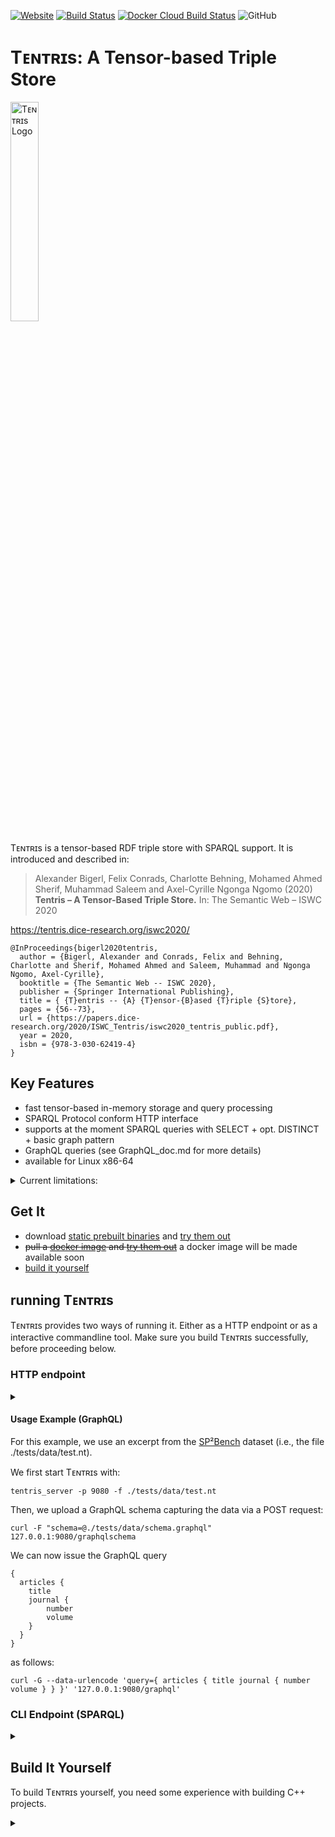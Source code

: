 [![Website](https://img.shields.io/website?up_message=tentris&url=https%3A%2F%2Ftentris.dice-research.org%2F)](https://tentris.dice-research.org/) [![Build Status](https://travis-ci.com/dice-group/tentris.svg)](https://travis-ci.com/dice-group/tentris) [![Docker Cloud Build Status](https://img.shields.io/docker/cloud/build/dicegroup/tentris_server)](https://hub.docker.com/repository/docker/dicegroup/tentris_server) ![GitHub](https://img.shields.io/github/license/dice-group/tentris)  

# Tᴇɴᴛʀɪs: A Tensor-based Triple Store 

<p><img src = "https://tentris.dice-research.org/iswc2020/assets/img/Tentris_logo.svg" alt = "Tᴇɴᴛʀɪs Logo" width = "30%" align = "center"></p>

Tᴇɴᴛʀɪs is a tensor-based RDF triple store with SPARQL support. It is introduced and described in:
> Alexander Bigerl, Felix Conrads, Charlotte Behning, Mohamed Ahmed Sherif, Muhammad Saleem and Axel-Cyrille Ngonga Ngomo (2020) **Tentris – A Tensor-Based Triple Store.** In: The Semantic Web – ISWC 2020

https://tentris.dice-research.org/iswc2020/

```
@InProceedings{bigerl2020tentris,
  author = {Bigerl, Alexander and Conrads, Felix and Behning, Charlotte and Sherif, Mohamed Ahmed and Saleem, Muhammad and Ngonga Ngomo, Axel-Cyrille},
  booktitle = {The Semantic Web -- ISWC 2020},
  publisher = {Springer International Publishing},
  title = { {T}entris -- {A} {T}ensor-{B}ased {T}riple {S}tore},
  pages = {56--73},
  url = {https://papers.dice-research.org/2020/ISWC_Tentris/iswc2020_tentris_public.pdf},
  year = 2020,
  isbn = {978-3-030-62419-4}
}
```

</details>

## Key Features
* fast tensor-based in-memory storage and query processing
* SPARQL Protocol conform HTTP interface
* supports at the moment SPARQL queries with SELECT + opt. DISTINCT + basic graph pattern
* GraphQL queries (see GraphQL_doc.md for more details)
* available for Linux x86-64 

<details><summary>Current limitations: </summary>

* no persistance
* SPARQL support limited to SELECT + opt. DISTINCT + basic graph pattern
* data loading only possible at startup

</details>

## Get It
* download [static prebuilt binaries](https://github.com/dice-group/tentris/releases) and [try them out](#running-tentris)
* <s>pull a [docker image](https://hub.docker.com/repository/docker/dicegroup/tentris_server) and [try them out](#docker)</s> a docker image will be made available soon
* [build it yourself](#build-it-yourself)

## running Tᴇɴᴛʀɪs 
Tᴇɴᴛʀɪs provides two ways of running it. Either as a HTTP endpoint or as a interactive commandline tool. Make sure you build Tᴇɴᴛʀɪs successfully, before proceeding below.
### HTTP endpoint
<details><summary> </summary>


#### Start
To start Tᴇɴᴛʀɪs as a HTTP endpoint run
```
tentris_server -p 9080 -f my_nt_file.nt
```
to load the data from the provided `.nt` file and serve SPARQL endpoint at port 9080. 
For more options commandline options see ` tentris_server --help`. 

#### Query
The endpoint may now be queried locally at: `127.0.0.1:9080/sparql?query=*your query*`. 

*Notice*: the query string `*your query*` must be URL encoded. 
You can use any online URL encoder like <https://meyerweb.com/eric/tools/dencoder>.   

An additional endpoint is provided at `127.0.0.1:9080/stream` using chunk encoded HTTP response. This endpoint should be used for very large responses (>1mio results).

For GraphQL, we provide two additional endpoints:
  - 127.0.0.1:9080/graphqlschema, which accepts POST requests is used to define the GraphQL schema
  - 127.0.0.1:9080/graphql?query=*your query", which accepts GraphQL queries (GET requests).

#### Usage Example (SPARQL)

Consider the query below against a [SP²Bench](http://dbis.informatik.uni-freiburg.de/forschung/projekte/SP2B/) data set:
``` 
PREFIX rdf:   <http://www.w3.org/1999/02/22-rdf-syntax-ns#>
PREFIX bench: <http://localhost/vocabulary/bench/>

SELECT DISTINCT ?article
WHERE {
  ?article rdf:type bench:Article .
  ?article ?property ?value 
}
```

To run the query start Tᴇɴᴛʀɪs with: 
```
tentris_server -p 3030 -f sp2b.nt 
```

Now, visit the following IRI in a browser to send the query to your Tᴇɴᴛʀɪs endpoint:

<http://127.0.0.1:3030/sparql?query=PREFIX%20rdf%3A%20%20%20%3Chttp%3A%2F%2Fwww.w3.org%2F1999%2F02%2F22-rdf-syntax-ns%23%3E%0APREFIX%20bench%3A%20%3Chttp%3A%2F%2Flocalhost%2Fvocabulary%2Fbench%2F%3E%0A%0ASELECT%20DISTINCT%20%3Farticle%0AWHERE%20%7B%0A%20%20%3Farticle%20rdf%3Atype%20bench%3AArticle%20.%0A%20%20%3Farticle%20%3Fproperty%20%3Fvalue%20%0A%7D>
</details>

#### Usage Example (GraphQL)
For this example, we use an excerpt from the [SP²Bench](http://dbis.informatik.uni-freiburg.de/forschung/projekte/SP2B/) dataset (i.e., the file ./tests/data/test.nt).

We first start Tᴇɴᴛʀɪs with:

```
tentris_server -p 9080 -f ./tests/data/test.nt
```

Then, we upload a GraphQL schema capturing the data via a POST request:
```
curl -F "schema=@./tests/data/schema.graphql" 127.0.0.1:9080/graphqlschema
```

We can now issue the GraphQL query
```
{
  articles {
    title
    journal {
        number
        volume
    }
  }
}
```
as follows:
```
curl -G --data-urlencode 'query={ articles { title journal { number volume } } }' '127.0.0.1:9080/graphql'
```


### CLI Endpoint (SPARQL)

<details><summary> </summary>

For small experiments it is sometimes more convenient to use a commandline tool for querying an RDF graph. 
Therefore, Tᴇɴᴛʀɪs provides a commandline interface.  

To start Tᴇɴᴛʀɪs as a interactive commandline tool, run:
```
tentris_terminal -f my_nt_file.nt
```

After the RDF data from `my_nt_file.nt` is loaded, you type your query and hit ENTER. After the result was printed, you can enter your next query. 

For more commandline options see `tentris_terminal --help`.

</details>


[//]: # (## Docker)

[//]: # ()
[//]: # (Using the Tᴇɴᴛʀɪs docker image is really easy. Find necessary steps below.)

[//]: # ()
[//]: # (<details><summary> </summary>)

[//]: # ()
[//]: # (* A docker image is available on [docker hub]&#40;https://hub.docker.com/r/dicegroup/tentris_server&#41;. Get it with )

[//]: # (    ```shell script)

[//]: # (    docker pull dicegroup/tentris_server)

[//]: # (    ```)

[//]: # (* To show the available commandline options, run)

[//]: # (    ```shell script)

[//]: # (    docker run --rm dicegroup/tentris_server --help)

[//]: # (    ```)

[//]: # (* Tᴇɴᴛʀɪs uses by default the port 9080, so make sure you forward it, e.g. )

[//]: # (    ```shell script)

[//]: # (    docker run --publish=9080:9080 dicegroup/tentris_server)

[//]: # (    ```)

[//]: # (* To load data, mount its enclosing directory to the container and tell Tᴇɴᴛʀɪs, to load it:)

[//]: # (    ```shell script)

[//]: # (    docker run -v /localfolder:/datasets --publish=9080:9080 dicegroup/tentris_server -f /datasets/yourRDFfile.nt)

[//]: # (    ```)

[//]: # (* By default, Tᴇɴᴛʀɪs writes logs to the `/tentris` in the container. To make logs available outside the container, you can mount them as well:)

[//]: # (    ```shell script)

[//]: # (    docker run -v /local-log-dir:/tentris --publish=9080:9080 dicegroup/tentris_server)

[//]: # (    ```)

[//]: # (* The other command-line tools `tentris_terminal`, `ids2hypertrie` and `ids2hypertrie` are also available in the container. Run them like:)

[//]: # (    ```shell script)

[//]: # (    docker run -it  dicegroup/tentris_server tentris_terminal)

[//]: # (    ```)

[//]: # (</details>    )

## Build It Yourself

To build Tᴇɴᴛʀɪs yourself, you need some experience with building C++ projects.

<details><summary> </summary>


### Build Tools

Tᴇɴᴛʀɪs is known to build successfully on Ubuntu 20.04 and newer. 
Building was tested with GCC 10 and clang 10. 

The following packages are required to build Tᴇɴᴛʀɪs:
```
sudo apt install build-essential uuid-dev g++-10 git openjdk-8-jdk python3-pip python3-setuptools python3-wheel
```
Additionally, a recent version of conan is required: 
```
pip3 install --user conan
```

### Dependencies
Most required dependencies are installed via conan. Therefore, Add the respective remotes:
```shell script
conan remote add dice-group https://conan.dice-research.org/artifactory/api/conan/tentris
```
Additionally, a statically linked version of the [Serd](https://drobilla.net/software/serd) library is required. As the packages in the deb/rpm repositories include only a dynamic library, we need to compile it manually:
```shell script
git clone --branch v0.30.2 https://gitlab.com/drobilla/serd.git
cd serd
git submodule update --init --recursive
./waf configure --static
sudo ./waf install
cd -
```
### Pull & Build
After you installed all dependencies, you are ready to build Tᴇɴᴛʀɪs. 
Make sure you are connected to the internet as Tᴇɴᴛʀɪs downloads things at several points throughout the build processes.

If you did not so far, clone Tᴇɴᴛʀɪs:
```
git clone https://github.com/dice-group/tentris.git
```
Make sure you are in the cloned folder:
```
cd tentris
```
Now, make a build directory and enter it.
```shell script
mkdir build 
cd build
```
Get and build the dependencies with conan:
```shell script
conan install .. --build=missing --settings compiler.libcxx="libstdc++11"
```
Generate the build skripts with CMAKE and run the build:
```shell script
cmake -G "Unix Makefiles" -DCMAKE_BUILD_TYPE=Release .. 
make -j tentris_server tentris_terminal
```
Now is the time to get yourself a coffee. In about 
When you build Tᴇɴᴛʀɪs for the first time, it will take some time. 

The binaries will be located at `tentris/build/bin`. 

### Debug & Test
To compile Tᴇɴᴛʀɪs with debugging symbols, proceed as above but change the cmake command to `cmake -G "Unix Makefiles" -DCMAKE_BUILD_TYPE=Debug .. `.

To compile the tests, run `cmake -G "Unix Makefiles" -DCMAKE_BUILD_TYPE=Debug -DTENTRIS_BUILD_TESTS=True .. ` for debugging or `cmake -G "Unix Makefiles" -DCMAKE_BUILD_TYPE=Release -DTENTRIS_BUILD_TESTS=True .. ` for release.

</details>  
